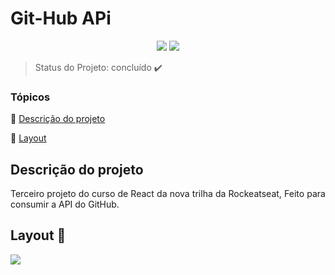 <h1>Git-Hub APi</h1> 

<p align="center">
  <img src="https://img.shields.io/static/v1?label=react&message=framework&color=blue&style=for-the-badge&logo=REACT"/>
  <img src="http://img.shields.io/static/v1?label=STATUS&message=CONCLUIDO&color=GREEN&style=for-the-badge"/>
</p>

> Status do Projeto: concluído :heavy_check_mark:

### Tópicos 

:small_blue_diamond: [Descrição do projeto](#descrição-do-projeto)

:small_blue_diamond: [Layout](#deploy-da-aplicação-dash)

## Descrição do projeto 

<p align="justify">
  Terceiro projeto do curso de React da nova trilha da Rockeatseat, Feito para consumir a API do GitHub.
</p>

## Layout :dash:

<img src="https://user-images.githubusercontent.com/102324315/196002220-a4130a35-7368-4f78-8f01-83b0f0246ae2.svg" />
